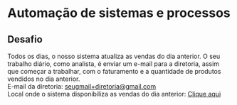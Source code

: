 # Automação de sistemas e processos
## Desafio
Todos os dias, o nosso sistema atualiza as vendas do dia anterior. O seu trabalho diário, como analista, é enviar um e-mail para a diretoria, assim que começar a trabalhar, com o faturamento e a quantidade de produtos vendidos no dia anterior. <br>
E-mail da diretoria: seugmail+diretoria@gmail.com <br>
Local onde o sistema disponibiliza as vendas do dia anterior: [Clique aqui](https://drive.google.com/drive/folders/1mhXZ3JPAnekXP_4vX7Z_sJj35VWqayaR?usp=sharing)

